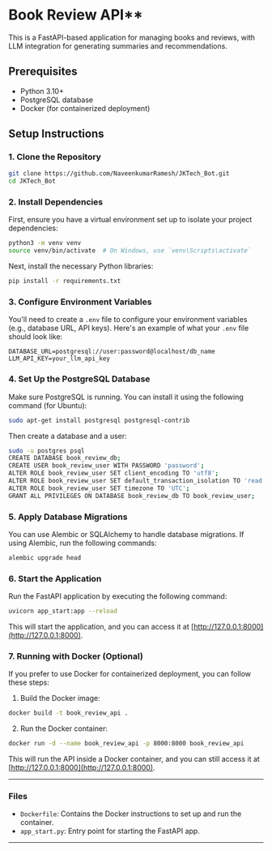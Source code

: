 
# Book Review API**

This is a FastAPI-based application for managing books and reviews, with LLM integration for generating summaries and recommendations.

## Prerequisites

- Python 3.10+
- PostgreSQL database
- Docker (for containerized deployment)

## Setup Instructions

### 1. Clone the Repository

```bash
git clone https://github.com/NaveenkumarRamesh/JKTech_Bot.git
cd JKTech_Bot
```

### 2. Install Dependencies

First, ensure you have a virtual environment set up to isolate your project dependencies:

```bash
python3 -m venv venv
source venv/bin/activate  # On Windows, use `venv\Scripts\activate`
```

Next, install the necessary Python libraries:

```bash
pip install -r requirements.txt
```

### 3. Configure Environment Variables

You'll need to create a `.env` file to configure your environment variables (e.g., database URL, API keys). Here's an example of what your `.env` file should look like:

```
DATABASE_URL=postgresql://user:password@localhost/db_name
LLM_API_KEY=your_llm_api_key
```

### 4. Set Up the PostgreSQL Database

Make sure PostgreSQL is running. You can install it using the following command (for Ubuntu):

```bash
sudo apt-get install postgresql postgresql-contrib
```

Then create a database and a user:

```bash
sudo -u postgres psql
CREATE DATABASE book_review_db;
CREATE USER book_review_user WITH PASSWORD 'password';
ALTER ROLE book_review_user SET client_encoding TO 'utf8';
ALTER ROLE book_review_user SET default_transaction_isolation TO 'read committed';
ALTER ROLE book_review_user SET timezone TO 'UTC';
GRANT ALL PRIVILEGES ON DATABASE book_review_db TO book_review_user;
```

### 5. Apply Database Migrations

You can use Alembic or SQLAlchemy to handle database migrations. If using Alembic, run the following commands:

```bash
alembic upgrade head
```

### 6. Start the Application

Run the FastAPI application by executing the following command:

```bash
uvicorn app_start:app --reload
```

This will start the application, and you can access it at [http://127.0.0.1:8000](http://127.0.0.1:8000).

### 7. Running with Docker (Optional)

If you prefer to use Docker for containerized deployment, you can follow these steps:

1. Build the Docker image:

```bash
docker build -t book_review_api .
```

2. Run the Docker container:

```bash
docker run -d --name book_review_api -p 8000:8000 book_review_api
```

This will run the API inside a Docker container, and you can still access it at [http://127.0.0.1:8000](http://127.0.0.1:8000).

---

### Files
- `Dockerfile`: Contains the Docker instructions to set up and run the container.
- `app_start.py`: Entry point for starting the FastAPI app.

---
